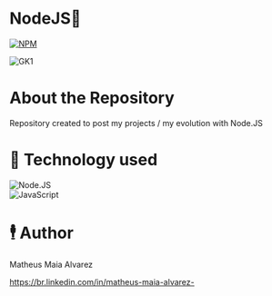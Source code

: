 # NodeJS:open_file_folder:  

[![NPM](https://img.shields.io/npm/l/react)](https://github.com/MatheusAlvarez/NodeJS/blob/main/LICENSE)

![GK1](https://logospng.org/wp-content/uploads/node-js.png)

# About the Repository
Repository created to post my projects / my evolution with Node.JS

# 📌 Technology used
   ![Node.JS](https://img.shields.io/badge/-Node.JS-0D1117?style=for-the-badge&logo=node.js&labelColor=0D1117&textColor=0D1117)&nbsp;<br/>
   ![JavaScript](https://img.shields.io/badge/-JavaScript-0D1117?style=for-the-badge&logo=javascript&labelColor=0D1117&textColor=0D1117)&nbsp;<br/>

# 🕴️ Author
Matheus Maia Alvarez

https://br.linkedin.com/in/matheus-maia-alvarez-



